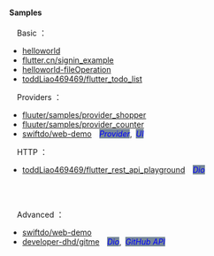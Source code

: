 
#### Samples

&emsp;Basic ：
- [helloworld](./helloworld/)
- [flutter.cn/signin_example](./flutter.cn/signin_example/)
- [helloworld-fileOperation](./book.flutterchina.club/2nd_edition/ch11-helloworld-fileOperation/)
- [toddLiao469469/flutter_todo_list](https://github.com/toddLiao469469/flutter_todo_list)


&emsp;Providers ：
- [fluuter/samples/provider_shopper](https://github.com/flutter/samples/tree/main/provider_shopper)
- [fluuter/samples/provider_counter](https://github.com/flutter/samples/tree/main/provider_counter)
- [swiftdo/web-demo](https://github.com/swiftdo/web-demo)&emsp;<span style="color:blue;background-color:LightSlateGray;font-style:italic;">Provider</span>,&ensp;<span style="color:blue;background-color:LightSlateGray;font-style:italic;">UI</span>


&emsp;HTTP ：
- [toddLiao469469/flutter_rest_api_playground](https://github.com/toddLiao469469/flutter_rest_api_playground)&emsp;<span style="color:blue;background-color:LightSlateGray;font-style:italic;">Dio</span>






<br/>
<br/>

&emsp;Advanced ：
- [swiftdo/web-demo](https://github.com/swiftdo/web-demo)
- [developer-dhd/gitme](https://github.com/developer-dhd/gitme)&emsp;<span style="color:blue;background-color:LightSlateGray;font-style:italic;">Dio</span>,&ensp;<span style="color:blue;background-color:LightSlateGray;font-style:italic;">GitHub API</span>